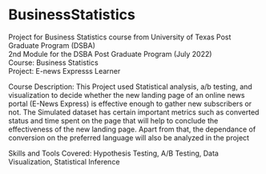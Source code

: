 # BusinessStatistics
Project for Business Statistics course from University of Texas Post Graduate Program (DSBA)<br>
2nd Module for the DSBA Post Graduate Program (July 2022)<br>
Course: Business Statistics<br>
Project: E-news Expresss Learner<br> 

Course Description: This Project used Statistical analysis, a/b testing, and visualization
to decide whether the new landing page of an online news portal (E-News Express) is 
effective enough to gather new subscribers or not. The Simulated dataset has certain
important metrics such as converted status and time spent on the page that will help to conclude
the effectiveness of the new landing page. Apart from that, the dependance of conversion
on the preferred language will also be analyzed in the project<br>

Skills and Tools Covered: Hypothesis Testing, A/B Testing, Data Visualization, Statistical Inference 
